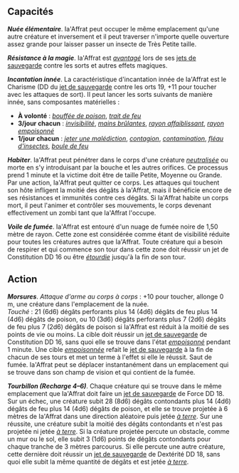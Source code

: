 ## Capacités
_**Nuée élémentaire**_. Ia'Affrat peut occuper le même emplacement qu'une autre créature et inversement et il peut traverser n'importe quelle ouverture assez grande pour laisser passer un insecte de Très Petite taille.

_**Résistance à la magie**_. Ia'Affrat est [_avantagé_](/utiliser-les-caracteristiques/#avantage-et-desavantage) lors de ses [jets de sauvegarde](/utiliser-les-caracteristiques/#jets-de-sauvegarde) contre les sorts et autres effets magiques.

_**Incantation innée**_. La caractéristique d'incantation innée de Ia'Affrat est le Charisme (DD du [jet de sauvegarde](/utiliser-les-caracteristiques/#jets-de-sauvegarde) contre les  orts 19, +11 pour toucher avec les attaques de sort). Il peut lancer les sorts suivants de manière innée, sans composantes matérielles :
* **À volonté** : [_bouffée de poison_](/grimoire/bouffee-de-poison/), [_trait de feu_](/grimoire/trait-de-feu/)
* **3/jour chacun** : [_invisibilité_](/grimoire/invisibilite/), [_mains brûlantes_](/grimoire/mains-brulantes/), [_rayon affaiblissant_](/grimoire/rayon-affaiblissant/), [_rayon empoisonné_](/grimoire/rayon-affaiblissant/)
* **1/jour chacun** : [_jeter une malédiction_](/grimoire/jeter-une-malediction/), [_contagion_](/grimoire/contagion/), [_contamination_](/grimoire/contamination/), [_fléau d'insectes_](/grimoire/fleau-d-insectes/), [_boule de feu_](/grimoire/boule-de-feu/)

_**Habiter**_. Ia'Affrat peut pénétrer dans le corps d'une créature [_neutralisée_](/gerer-la-sante-du-personnage/#neutralise) ou morte en s'y introduisant par la bouche et les autres orifices. Ce processus prend 1 minute et la victime doit être de taille Petite, Moyenne ou Grande. Par une action, Ia'Affrat peut quitter ce corps. Les attaques qui touchent son hôte infligent la moitié des dégâts à Ia'Affrat, mais il bénéficie encore de ses résistances et immunités contre ces dégâts. Si Ia'Affrat habite un corps mort, il peut l'animer et contrôler ses mouvements, le corps devenant effectivement un zombi tant que Ia'Affrat l'occupe.

_**Voile de fumée**_. Ia'Affrat est entouré d'un nuage de fumée noire de 1,50 mètre de rayon. Cette zone est considérée comme étant de visibilité réduite pour toutes les créatures autres que Ia'Affrat. Toute créature qui a besoin de respirer et qui commence son tour dans cette zone doit réussir un jet de Constitution DD 16 ou être [_étourdie_](/gerer-la-sante-du-personnage/#etourdi) jusqu'à la fin de son tour.

## Action
_**Morsures**_. _Attaque d'arme au corps à corps_ : +10 pour toucher, allonge 0 m, une créature dans l'emplacement de la nuée.  
_Touché_ : 21 (6d6) dégâts perforants plus 14 (4d6) dégâts de feu plus 14 (4d6) dégâts de poison, ou 10 (3d6) dégâts perforants plus 7 (2d6) dégâts de feu plus 7 (2d6) dégâts de poison si Ia'Affrat est réduit à la moitié de ses points de vie ou moins. La cible doit réussir un [jet de sauvegarde](/utiliser-les-caracteristiques/#jets-de-sauvegarde) de Constitution DD 16, sans quoi elle se trouve dans l'état [_empoisonné_](/gerer-la-sante-du-personnage/#empoisonne) pendant 1 minute. Une cible [_empoisonnée_](/gerer-la-sante-du-personnage/#empoisonne) refait le [jet de sauvegarde](/utiliser-les-caracteristiques/#jets-de-sauvegarde) à la fin de chacun de ses tours et met un terme à l'effet si elle le réussit. Saut de fumée. Ia'Affrat peut se déplacer instantanément dans un emplacement qui se trouve dans son champ de vision et qui contient de la fumée.

_**Tourbillon (Recharge 4–6)**_. Chaque créature qui se trouve dans le même emplacement que Ia'Affrat doit faire un [jet de sauvegarde](/utiliser-les-caracteristiques/#jets-de-sauvegarde) de Force DD 18. Sur un échec, une créature subit 28 (8d6) dégâts contondants plus 14 (4d6) dégâts de feu plus 14 (4d6) dégâts de poison, et elle se trouve projetée à 6 mètres de Ia'Affrat dans une direction aléatoire puis jetée [_à terre_](/gerer-la-sante-du-personnage/#a-terre). Sur une réussite, une créature subit la moitié des dégâts contondants et n'est pas projetée ni jetée [_à terre_](/gerer-la-sante-du-personnage/#a-terre). Si la créature projetée percute un obstacle, comme un mur ou le sol, elle subit 3 (1d6) points de dégâts contondants pour chaque tranche de 3 mètres parcourus. Si elle percute une autre créature, cette dernière doit réussir un [jet de sauvegarde](/utiliser-les-caracteristiques/#jets-de-sauvegarde) de Dextérité DD 18, sans quoi elle subit la même quantité de dégâts et est jetée [_à terre_](/gerer-la-sante-du-personnage/#a-terre).
